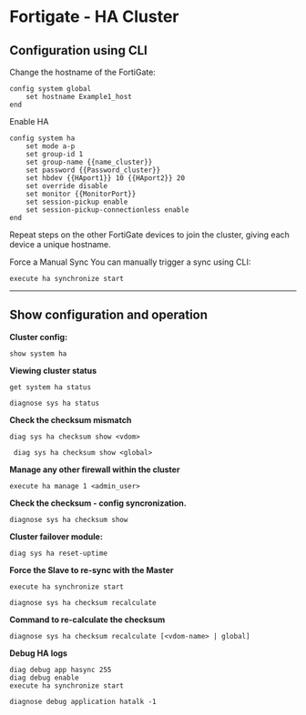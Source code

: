# Fortigate - HA Cluster

## Configuration using CLI

Change the hostname of the FortiGate:

```shell
config system global
    set hostname Example1_host
end
```

Enable HA

```shell
config system ha
    set mode a-p
    set group-id 1
    set group-name {{name_cluster}}
    set password {{Password_cluster}}
    set hbdev {{HAport1}} 10 {{HAport2}} 20
    set override disable
    set monitor {{MonitorPort}}
    set session-pickup enable
    set session-pickup-connectionless enable
end 
```

Repeat steps on the other FortiGate devices to join the cluster, giving each device a unique hostname.

Force a Manual Sync
You can manually trigger a sync using CLI:

```shell
execute ha synchronize start
```


---

## Show configuration and operation

**Cluster config:**
```shell
show system ha
```

**Viewing cluster status**
```shell
get system ha status
```

```shell
diagnose sys ha status
```

**Check the checksum mismatch**
```shell
diag sys ha checksum show <vdom>
```

```shell
 diag sys ha checksum show <global>
```


**Manage any other firewall within the cluster**
```shell
execute ha manage 1 <admin_user>
```

**Check the checksum - config syncronization.**
```shell
diagnose sys ha checksum show
```

**Cluster failover module:**
```shell
diag sys ha reset-uptime
```

**Force the Slave to re-sync with the Master**
```shell
execute ha synchronize start
```
```shell
diagnose sys ha checksum recalculate
```

**Command to re-calculate the checksum**
```shell
diagnose sys ha checksum recalculate [<vdom-name> | global]
```

**Debug HA logs**
```shell
diag debug app hasync 255
diag debug enable
execute ha synchronize start

diagnose debug application hatalk -1
```

